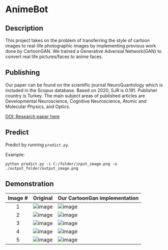 # AnimeBot

## Description
This project takes on the problem of transferring
the style of cartoon images to real-life photographic images by
implementing previous work done by CartoonGAN. We trained
a Generative Adversial Network(GAN) to convert real life pictures/faces to anime faces.

## Publishing
Our paper can be found on the scientific journal NeuroQuantology which is included in the Scopus database. Based on 2020, SJR is 0.191. Publisher country is Turkey. The main subject areas of published articles are Developmental Neuroscience, Cognitive Neuroscience, Atomic and Molecular Physics, and Optics.

[DOI: Research paper here](https://www.neuroquantology.com/open-access/Face+Morphing+using+Cartoon+GAN_4297/)

## Predict

Predict by running `predict.py`.

Example:

```
python predict.py -i C:/folder/input_image.png -o ./output_folder/output_image.png
```
## Demonstration

| Image # | Original | Our CartoonGan implementation |
|:-------:|----------|-------------------------------|
|1| ![image](https://user-images.githubusercontent.com/62140058/120894245-24ecd800-c635-11eb-916c-c0a97eb43ae8.png) | ![image](https://user-images.githubusercontent.com/62140058/120894298-4cdc3b80-c635-11eb-9856-f8153a6c9dda.png) |
|2| ![image](https://user-images.githubusercontent.com/62140058/120894308-5c5b8480-c635-11eb-80fa-be176dc13ce7.png) | ![image](https://user-images.githubusercontent.com/62140058/120894316-68474680-c635-11eb-8150-6d1213ce7224.png) |
|3| ![image](https://user-images.githubusercontent.com/62140058/120894324-72694500-c635-11eb-969a-3f013f93c457.png) | ![image](https://user-images.githubusercontent.com/62140058/120894336-7d23da00-c635-11eb-85d6-f754ff386991.png) |
|4| ![image](https://user-images.githubusercontent.com/62140058/120894359-9a58a880-c635-11eb-964c-44857eea25ed.png)  | ![image](https://user-images.githubusercontent.com/62140058/120894368-a2184d00-c635-11eb-8fe3-1dde6e6506ea.png) |
|5| ![image](https://user-images.githubusercontent.com/62140058/120894393-c116df00-c635-11eb-971b-9e5dc755f317.png)  | ![image](https://user-images.githubusercontent.com/62140058/120894396-c5db9300-c635-11eb-878c-c6ab2df9c9f9.png) |


